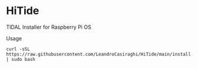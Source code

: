 # HiTide
TIDAL Installer for Raspberry Pi OS

Usage
```
curl -sSL https://raw.githubusercontent.com/LeandroCasiraghi/HiTide/main/install.sh | sudo bash
```
